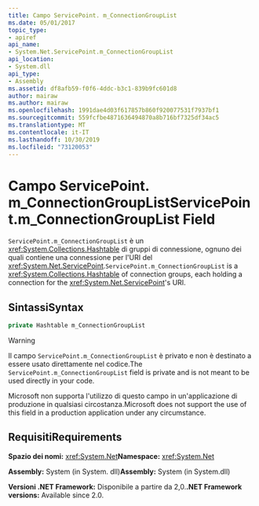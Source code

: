 ```yaml
---
title: Campo ServicePoint. m_ConnectionGroupList
ms.date: 05/01/2017
topic_type:
- apiref
api_name:
- System.Net.ServicePoint.m_ConnectionGroupList
api_location:
- System.dll
api_type:
- Assembly
ms.assetid: df8afb59-f0f6-4ddc-b3c1-839b9fc601d8
author: mairaw
ms.author: mairaw
ms.openlocfilehash: 1991dae4d03f617857b860f920077531f7937bf1
ms.sourcegitcommit: 559fcfbe4871636494870a8b716bf7325df34ac5
ms.translationtype: MT
ms.contentlocale: it-IT
ms.lasthandoff: 10/30/2019
ms.locfileid: "73120053"
---
```

# <a name="servicepointm_connectiongrouplist-field"></a><span data-ttu-id="bae67-102">Campo ServicePoint. m\_ConnectionGroupList</span><span class="sxs-lookup"><span data-stu-id="bae67-102">ServicePoint.m\_ConnectionGroupList Field</span></span>

<span data-ttu-id="bae67-103">`ServicePoint.m_ConnectionGroupList` è un <xref:System.Collections.Hashtable> di gruppi di connessione, ognuno dei quali contiene una connessione per l'URI del <xref:System.Net.ServicePoint>.</span><span class="sxs-lookup"><span data-stu-id="bae67-103">`ServicePoint.m_ConnectionGroupList` is a <xref:System.Collections.Hashtable> of connection groups, each holding a connection for the <xref:System.Net.ServicePoint>'s URI.</span></span>

## <a name="syntax"></a><span data-ttu-id="bae67-104">Sintassi</span><span class="sxs-lookup"><span data-stu-id="bae67-104">Syntax</span></span>
  
```csharp  
private Hashtable m_ConnectionGroupList
```

> [!WARNING]
> <span data-ttu-id="bae67-105">Il campo `ServicePoint.m_ConnectionGroupList` è privato e non è destinato a essere usato direttamente nel codice.</span><span class="sxs-lookup"><span data-stu-id="bae67-105">The `ServicePoint.m_ConnectionGroupList` field is private and is not meant to be used directly in your code.</span></span>
> 
> <span data-ttu-id="bae67-106">Microsoft non supporta l'utilizzo di questo campo in un'applicazione di produzione in qualsiasi circostanza.</span><span class="sxs-lookup"><span data-stu-id="bae67-106">Microsoft does not support the use of this field in a production application under any circumstance.</span></span>

## <a name="requirements"></a><span data-ttu-id="bae67-107">Requisiti</span><span class="sxs-lookup"><span data-stu-id="bae67-107">Requirements</span></span>

<span data-ttu-id="bae67-108">**Spazio dei nomi:** <xref:System.Net></span><span class="sxs-lookup"><span data-stu-id="bae67-108">**Namespace:** <xref:System.Net></span></span>

<span data-ttu-id="bae67-109">**Assembly:** System (in System. dll)</span><span class="sxs-lookup"><span data-stu-id="bae67-109">**Assembly:** System (in System.dll)</span></span>

<span data-ttu-id="bae67-110">**Versioni .NET Framework:** Disponibile a partire da 2,0.</span><span class="sxs-lookup"><span data-stu-id="bae67-110">**.NET Framework versions:** Available since 2.0.</span></span>
